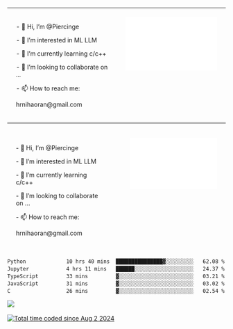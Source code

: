 <table style="width: 100%; border: none;">
  <tr>
    <td style="padding: 20px; vertical-align: top; width: 50%;">
      <p>- 👋 Hi, I’m @Piercinge</p>
      <p>- 👀 I’m interested in ML LLM</p>
      <p>- 🌱 I’m currently learning c/c++</p>
      <p>- 💞️ I’m looking to collaborate on ...</p>
      <p>- 📫 How to reach me:</p>
      <p>hrnihaoran@gmail.com</p>
    </td>
    <td style="padding: 20px; vertical-align: top; width: 50%;">
      <img src="https://raw.githubusercontent.com/Piercinge/github-stats/master/generated/overview.svg#gh-light-mode-only" class="light-mode-only" alt="GitHub Stats Light Mode">
    </td>
  </tr>
</table>

<div style="display: flex; gap: 20px; align-items: flex-start;">
  <div style="flex: 1; padding: 20px;">
    <p>- 👋 Hi, I’m @Piercinge</p>
    <p>- 👀 I’m interested in ML LLM</p>
    <p>- 🌱 I’m currently learning c/c++</p>
    <p>- 💞️ I’m looking to collaborate on ...</p>
    <p>- 📫 How to reach me:</p>
    <p>hrnihaoran@gmail.com</p>
  </div>
  <div style="flex: 1; padding: 20px;">
    <img src="https://raw.githubusercontent.com/Piercinge/github-stats/master/generated/overview.svg#gh-light-mode-only" class="light-mode-only" alt="GitHub Stats Light Mode">
  </div>
</div>


<!--START_SECTION:waka-->

```txt
Python             10 hrs 40 mins  ███████████████▓░░░░░░░░░   62.08 %
Jupyter            4 hrs 11 mins   ██████░░░░░░░░░░░░░░░░░░░   24.37 %
TypeScript         33 mins         ▓░░░░░░░░░░░░░░░░░░░░░░░░   03.21 %
JavaScript         31 mins         ▓░░░░░░░░░░░░░░░░░░░░░░░░   03.02 %
C                  26 mins         ▓░░░░░░░░░░░░░░░░░░░░░░░░   02.54 %
```

<!--END_SECTION:waka-->

<a href="https://wakatime.com"><img src="https://wakatime.com/share/@haoran_ni/48d32ab7-16dd-4d92-9eeb-ae9d66413442.png" /></a>

<a href="https://wakatime.com/@2e7a1580-9a6c-4340-8b70-5b56364a5d8c"><img src="https://wakatime.com/badge/user/2e7a1580-9a6c-4340-8b70-5b56364a5d8c.svg" alt="Total time coded since Aug 2 2024" /></a>
